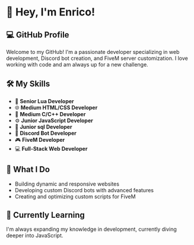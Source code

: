 # 👋 Hey, I'm Enrico!

## 💻 GitHub Profile

Welcome to my GitHub! I'm a passionate developer specializing in web development, Discord bot creation, and FiveM server customization. I love working with code and am always up for a new challenge.

## 🛠 My Skills

- 🔵 **Senior Lua Developer**
- 🌐 **Medium HTML/CSS Developer**
- 🚀 **Medium C/C++ Developer**
- ⚙️ **Junior JavaScript Developer**
- 💾 **Junior sql Developer**
- 🤖 **Discord Bot Developer**
- 🎮 **FiveM Developer**
- 💻 **Full-Stack Web Developer**

## 🚀 What I Do

- Building dynamic and responsive websites
- Developing custom Discord bots with advanced features
- Creating and optimizing custom scripts for FiveM

## 🌱 Currently Learning

I'm always expanding my knowledge in development, currently diving deeper into JavaScript.
